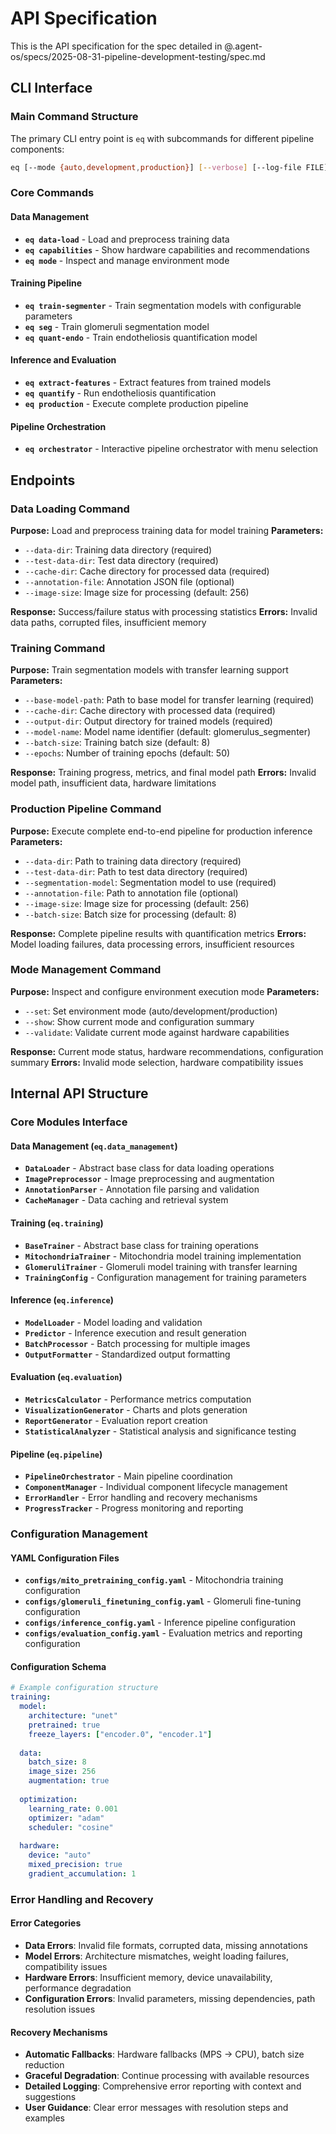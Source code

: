 # API Specification

This is the API specification for the spec detailed in @.agent-os/specs/2025-08-31-pipeline-development-testing/spec.md

## CLI Interface

### Main Command Structure
The primary CLI entry point is `eq` with subcommands for different pipeline components:

```bash
eq [--mode {auto,development,production}] [--verbose] [--log-file FILE] <command> [<args>]
```

### Core Commands

#### Data Management
- **`eq data-load`** - Load and preprocess training data
- **`eq capabilities`** - Show hardware capabilities and recommendations
- **`eq mode`** - Inspect and manage environment mode

#### Training Pipeline
- **`eq train-segmenter`** - Train segmentation models with configurable parameters
- **`eq seg`** - Train glomeruli segmentation model
- **`eq quant-endo`** - Train endotheliosis quantification model

#### Inference and Evaluation
- **`eq extract-features`** - Extract features from trained models
- **`eq quantify`** - Run endotheliosis quantification
- **`eq production`** - Execute complete production pipeline

#### Pipeline Orchestration
- **`eq orchestrator`** - Interactive pipeline orchestrator with menu selection

## Endpoints

### Data Loading Command

**Purpose:** Load and preprocess training data for model training
**Parameters:** 
- `--data-dir`: Training data directory (required)
- `--test-data-dir`: Test data directory (required)
- `--cache-dir`: Cache directory for processed data (required)
- `--annotation-file`: Annotation JSON file (optional)
- `--image-size`: Image size for processing (default: 256)

**Response:** Success/failure status with processing statistics
**Errors:** Invalid data paths, corrupted files, insufficient memory

### Training Command

**Purpose:** Train segmentation models with transfer learning support
**Parameters:**
- `--base-model-path`: Path to base model for transfer learning (required)
- `--cache-dir`: Cache directory with processed data (required)
- `--output-dir`: Output directory for trained models (required)
- `--model-name`: Model name identifier (default: glomerulus_segmenter)
- `--batch-size`: Training batch size (default: 8)
- `--epochs`: Number of training epochs (default: 50)

**Response:** Training progress, metrics, and final model path
**Errors:** Invalid model path, insufficient data, hardware limitations

### Production Pipeline Command

**Purpose:** Execute complete end-to-end pipeline for production inference
**Parameters:**
- `--data-dir`: Path to training data directory (required)
- `--test-data-dir`: Path to test data directory (required)
- `--segmentation-model`: Segmentation model to use (required)
- `--annotation-file`: Path to annotation file (optional)
- `--image-size`: Image size for processing (default: 256)
- `--batch-size`: Batch size for processing (default: 8)

**Response:** Complete pipeline results with quantification metrics
**Errors:** Model loading failures, data processing errors, insufficient resources

### Mode Management Command

**Purpose:** Inspect and configure environment execution mode
**Parameters:**
- `--set`: Set environment mode (auto/development/production)
- `--show`: Show current mode and configuration summary
- `--validate`: Validate current mode against hardware capabilities

**Response:** Current mode status, hardware recommendations, configuration summary
**Errors:** Invalid mode selection, hardware compatibility issues

## Internal API Structure

### Core Modules Interface

#### Data Management (`eq.data_management`)
- **`DataLoader`** - Abstract base class for data loading operations
- **`ImagePreprocessor`** - Image preprocessing and augmentation
- **`AnnotationParser`** - Annotation file parsing and validation
- **`CacheManager`** - Data caching and retrieval system

#### Training (`eq.training`)
- **`BaseTrainer`** - Abstract base class for training operations
- **`MitochondriaTrainer`** - Mitochondria model training implementation
- **`GlomeruliTrainer`** - Glomeruli model training with transfer learning
- **`TrainingConfig`** - Configuration management for training parameters

#### Inference (`eq.inference`)
- **`ModelLoader`** - Model loading and validation
- **`Predictor`** - Inference execution and result generation
- **`BatchProcessor`** - Batch processing for multiple images
- **`OutputFormatter`** - Standardized output formatting

#### Evaluation (`eq.evaluation`)
- **`MetricsCalculator`** - Performance metrics computation
- **`VisualizationGenerator`** - Charts and plots generation
- **`ReportGenerator`** - Evaluation report creation
- **`StatisticalAnalyzer`** - Statistical analysis and significance testing

#### Pipeline (`eq.pipeline`)
- **`PipelineOrchestrator`** - Main pipeline coordination
- **`ComponentManager`** - Individual component lifecycle management
- **`ErrorHandler`** - Error handling and recovery mechanisms
- **`ProgressTracker`** - Progress monitoring and reporting

### Configuration Management

#### YAML Configuration Files
- **`configs/mito_pretraining_config.yaml`** - Mitochondria training configuration
- **`configs/glomeruli_finetuning_config.yaml`** - Glomeruli fine-tuning configuration
- **`configs/inference_config.yaml`** - Inference pipeline configuration
- **`configs/evaluation_config.yaml`** - Evaluation metrics and reporting configuration

#### Configuration Schema
```yaml
# Example configuration structure
training:
  model:
    architecture: "unet"
    pretrained: true
    freeze_layers: ["encoder.0", "encoder.1"]
  
  data:
    batch_size: 8
    image_size: 256
    augmentation: true
  
  optimization:
    learning_rate: 0.001
    optimizer: "adam"
    scheduler: "cosine"
  
  hardware:
    device: "auto"
    mixed_precision: true
    gradient_accumulation: 1
```

### Error Handling and Recovery

#### Error Categories
- **Data Errors**: Invalid file formats, corrupted data, missing annotations
- **Model Errors**: Architecture mismatches, weight loading failures, compatibility issues
- **Hardware Errors**: Insufficient memory, device unavailability, performance degradation
- **Configuration Errors**: Invalid parameters, missing dependencies, path resolution issues

#### Recovery Mechanisms
- **Automatic Fallbacks**: Hardware fallbacks (MPS → CPU), batch size reduction
- **Graceful Degradation**: Continue processing with available resources
- **Detailed Logging**: Comprehensive error reporting with context and suggestions
- **User Guidance**: Clear error messages with resolution steps and examples
